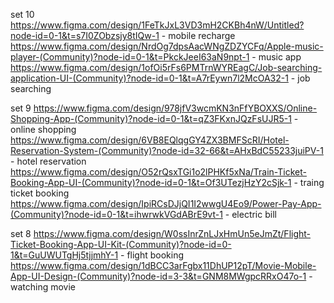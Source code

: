 set 10
https://www.figma.com/design/1FeTkJxL3VD3mH2CKBh4nW/Untitled?node-id=0-1&t=s7I0ZObzsjy8tIQw-1 - mobile recharge
https://www.figma.com/design/NrdOg7dpsAacWNgZDZYCFq/Apple-music-player-(Community)?node-id=0-1&t=PkckJeeI63aN9npt-1 - music app
https://www.figma.com/design/1ofOi5rFs6PMTrnWYREagC/Job-searching-application-UI-(Community)?node-id=0-1&t=A7rEywn7l2McOA32-1 - job searching

set 9
https://www.figma.com/design/978jfV3wcmKN3nFfYBOXXS/Online-Shopping-App-(Community)?node-id=0-1&t=qZ3FKxnJQzFsUJR5-1 - online shopping
https://www.figma.com/design/6VB8EQlqgGY4ZX3BMFScRI/Hotel-Reservation-System-(Community)?node-id=32-66&t=AHxBdC55233juiPV-1 - hotel reservation
https://www.figma.com/design/O52rQsxTGi1o2lPHKf5xNa/Train-Ticket-Booking-App-UI-(Community)?node-id=0-1&t=Of3UTezjHzY2cSjk-1 - traing ticket booking
https://www.figma.com/design/IpiRCsDJjQI1I2wwgU4Eo9/Power-Pay-App-(Community)?node-id=0-1&t=ihwrwkVGdABrE9vt-1 - electric bill

set 8 
https://www.figma.com/design/W0ssInrZnLJxHmUn5eJmZt/Flight-Ticket-Booking-App-UI-Kit-(Community)?node-id=0-1&t=GuUWUTgHj5tjjmhY-1 - flight booking
https://www.figma.com/design/1dBCC3arFgbx11DhUP12pT/Movie-Mobile-App-UI-Design-(Community)?node-id=3-3&t=GNM8MWgpcRRxO47o-1 - watching movie 
